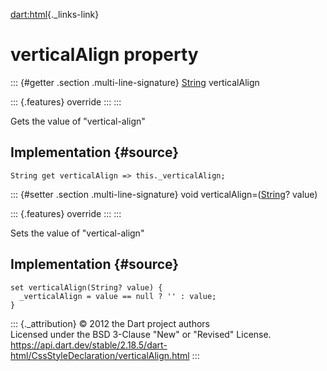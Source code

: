 [dart:html](../../dart-html/dart-html-library){._links-link}

verticalAlign property
======================

::: {#getter .section .multi-line-signature}
[String](../../dart-core/string-class) verticalAlign

::: {.features}
override
:::
:::

Gets the value of \"vertical-align\"

Implementation {#source}
--------------

``` {.language-dart data-language="dart"}
String get verticalAlign => this._verticalAlign;
```

::: {#setter .section .multi-line-signature}
void verticalAlign=([String](../../dart-core/string-class)? value)

::: {.features}
override
:::
:::

Sets the value of \"vertical-align\"

Implementation {#source}
--------------

``` {.language-dart data-language="dart"}
set verticalAlign(String? value) {
  _verticalAlign = value == null ? '' : value;
}
```

::: {._attribution}
© 2012 the Dart project authors\
Licensed under the BSD 3-Clause \"New\" or \"Revised\" License.\
<https://api.dart.dev/stable/2.18.5/dart-html/CssStyleDeclaration/verticalAlign.html>
:::
